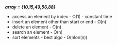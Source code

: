 
***array = {10,15,49,56,88}***

* access an element by index                   - O(1) - constant time
* insert an element other than start or end    - O(n)
* delete an element                            - O(n)
* search an element                            - O(n)
* sort elements - best algo                    - O(nlon(n))
